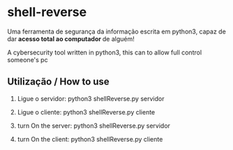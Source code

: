 # shell-reverse
Uma ferramenta de segurança da informação escrita em python3, capaz de dar<b> acesso total ao computador </b>de alguém! 


A cybersecurity tool written in python3, this can to allow full control someone's pc



<h2>Utilização / How to use </h2>

1) Ligue o servidor: python3 shellReverse.py servidor
2) Ligue o cliente: python3 shellReverse.py cliente

1) turn On the server: python3 shellReverse.py servidor
2) turn On the client: python3 shellReverse.py cliente

